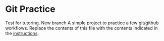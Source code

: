# Git Practice
Test for tutoring. New branch
A simple project to practice a few git/github workflows.  Replace the contents of this file with the contents indicated in the [instructions](./instructions.md).